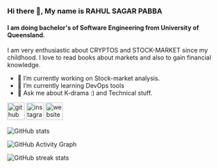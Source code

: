 ### Hi there 👋, My name is RAHUL SAGAR PABBA
#### I am doing bachelor's of Software Engineering from University of Queensland.


I am very enthusiastic about CRYPTOS and STOCK-MARKET since my childhood. I love to read books about markets and also to gain financial knowledge. 

- 🔭 I’m currently working on Stock-market analysis. 
- 🌱 I’m currently learning DevOps tools 
- 💬 Ask me about K-drama :) and Technical stuff. 


[<img src='https://cdn.jsdelivr.net/npm/simple-icons@3.0.1/icons/github.svg' alt='github' height='40'>](https://github.com/rahulsagar500)  [<img src='https://cdn.jsdelivr.net/npm/simple-icons@3.0.1/icons/instagram.svg' alt='instagram' height='40'>](https://www.instagram.com/rahulsagarpabba/)  [<img src='https://cdn.jsdelivr.net/npm/simple-icons@3.0.1/icons/icloud.svg' alt='website' height='40'>](https://rahulsagar500.github.io/MY-CV/)  

![GitHub stats](https://github-readme-stats.vercel.app/api?username=rahulsagar500&show_icons=true)  

![GitHub Activity Graph](https://activity-graph.herokuapp.com/graph?username=rahulsagar500)  

![GitHub streak stats](https://github-readme-streak-stats.herokuapp.com/?user=rahulsagar500)  

